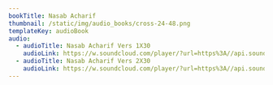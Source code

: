 ```yaml
---
bookTitle: Nasab Acharif
thumbnail: /static/img/audio_books/cross-24-48.png
templateKey: audioBook
audio:
  - audioTitle: Nasab Acharif Vers 1X30
    audioLink: https://w.soundcloud.com/player/?url=https%3A//api.soundcloud.com/tracks/1118036482&color=%23ff5500&auto_play=true&hide_related=true&show_comments=false&show_user=true
  - audioTitle: Nasab Acharif Vers 2X30
    audioLink: https://w.soundcloud.com/player/?url=https%3A//api.soundcloud.com/tracks/1109349634&color=%23ff5500&auto_play=true&hide_related=true&show_comments=false&show_user=true
---
```

